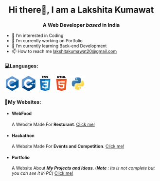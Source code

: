 <h1 align="center"> Hi there🤗, I am a <strong>Lakshita Kumawat</strong></h1>
<h3 align="center">A Web Developer <em>based</em> in India</h3>   

- 👀 I’m interested in Coding
- 🔭 I’m currently working on Portfolio
- 🌱 I’m currently learning Back-end Development
- 📫 How to reach me lakshitakumawat20@gmail.com

### 💻Languages:

<a href="https://www.cprogramming.com/" target="_blank" rel="noreferrer"> <img src="https://raw.githubusercontent.com/devicons/devicon/master/icons/c/c-original.svg" alt="c" width="50" height="50"/></a> 
<a href="https://www.w3schools.com/cpp/" target="_blank" rel="noreferrer"> <img src="https://raw.githubusercontent.com/devicons/devicon/master/icons/cplusplus/cplusplus-original.svg" alt="cplusplus" width="50" height="50"/></a> 
<a href="https://www.w3schools.com/css/" target="_blank" rel="noreferrer"> <img src="https://raw.githubusercontent.com/devicons/devicon/master/icons/css3/css3-original-wordmark.svg" alt="css3" width="50" height="50"/></a> 
<a href="https://www.w3.org/html/" target="_blank" rel="noreferrer"> <img src="https://raw.githubusercontent.com/devicons/devicon/master/icons/html5/html5-original-wordmark.svg" alt="html5" width="50" height="50"/></a> 
<a href="https://www.python.org" target="_blank" rel="noreferrer"> <img src="https://raw.githubusercontent.com/devicons/devicon/master/icons/python/python-original.svg" alt="python" width="50" height="50"/> </a>

### 🔮My Websites:

- #### WebFood   
  A Website Made For <b>Resturant</b>.
  <a href="https://lakshita-kumawat.github.io/Website/">Click me!</a>
- #### Hackathon
  A Website Made For <b>Events and Competition</b>.
  <a href="https://lakshita-kumawat.github.io/Hackathon-website/">Click me!</a>
- #### Portfolio
  A Website About <em><b>My Projects and Ideas</b></em>.
  (<em><b>Note</b></em><i> : Its is not complete but you can see it in PC</i>)
  <a href="https://lakshita-kumawat.github.io/My-Portfolio/">Click me!</a>

<!---
Lakshita-Kumawat/Lakshita-Kumawat is a ✨ special ✨ repository because its `README.md` (this file) appears on your GitHub profile.
You can click the Preview link to take a look at your changes.
--->

